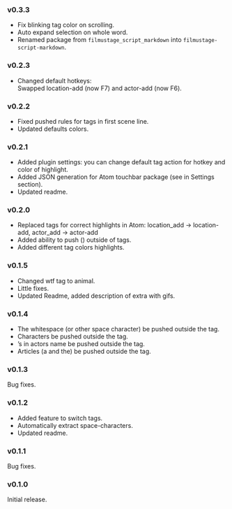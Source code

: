 ### v0.3.3
-   Fix blinking tag color on scrolling.
-   Auto expand selection on whole word.
-   Renamed package from `filmustage_script_markdown` into `filmustage-script-markdown`.

### v0.2.3
-   Changed default hotkeys:  
Swapped location-add (now F7) and actor-add (now F6).

### v0.2.2
-   Fixed pushed rules for tags in first scene line.
-   Updated defaults colors.

### v0.2.1
-   Added plugin settings: you can change default tag action for hotkey and color of highlight.
-   Added JSON generation for Atom touchbar package (see in Settings section).
-   Updated readme.

### v0.2.0
-   Replaced tags for correct highlights in Atom: location_add -> location-add, actor_add -> actor-add  
-   Added ability to push () outside of tags.
-   Added different tag colors highlights.

### v0.1.5
-   Changed wtf tag to animal.
-   Little fixes.
-   Updated Readme, added description of extra with gifs.

### v0.1.4
-   The whitespace (or other space character) be pushed outside the tag.
-   Characters be pushed outside the tag.
-   ’s in actors name be pushed outside the tag.
-   Articles (a and the) be pushed outside the tag.

### v0.1.3
Bug fixes.

### v0.1.2
-   Added feature to switch tags.
-   Automatically extract space-characters.
-   Updated readme.

### v0.1.1
Bug fixes.

### v0.1.0
Initial release.
